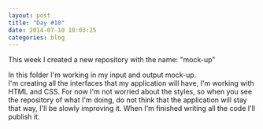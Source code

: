 ```yaml
---
layout: post
title: "Day #10"
date: 2014-07-10 10:03:25
categories: blog
---
```


This week I created a new repository with the name: "mock-up"

In this folder I'm working in my input and output mock-up.  
I'm creating all the interfaces that my application will have, I'm working with HTML and CSS.
For now I'm not worried about the styles, so when you see the repository of what I'm doing, do not think that the application will stay that way, I'll be slowly improving it.
When I'm finished writing all the code I'll publish it.

